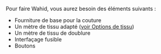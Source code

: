 Pour faire Wahid, vous aurez besoin des éléments suivants :

*   Fourniture de base pour la couture
*   Un mètre de tissu adapté ([voir Options de tissu](/docs/patterns/wahid/fabric))
*   Un mètre de tissu de doublure
*   Interfaçage fusible
*   Boutons
